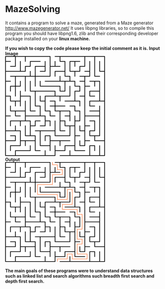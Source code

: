 # MazeSolving
It contains a program to solve a maze, generated from a Maze generator http://www.mazegenerator.net/
It uses libpng libraries, so to compile this program you should have libpng1.6, zlib and their corresponding developer package
installed on your <b>linux<b> machine.

If you wish to copy the code please keep the initial comment as it is.
Input Image<br />
![alt text](https://github.com/celestialgh0st/MazeSolving/blob/master/20%20by%2020%20orthogonal%20maze(1).png)<br />
Output <br />
![alt text](https://github.com/celestialgh0st/MazeSolving/blob/master/20%20by%2020%20orthogonal%20maze(1).png_soln)<br />
<br />
The main goals of these programs were to understand data structures such as linked list and search algorithms such breadth first search and depth first search.
